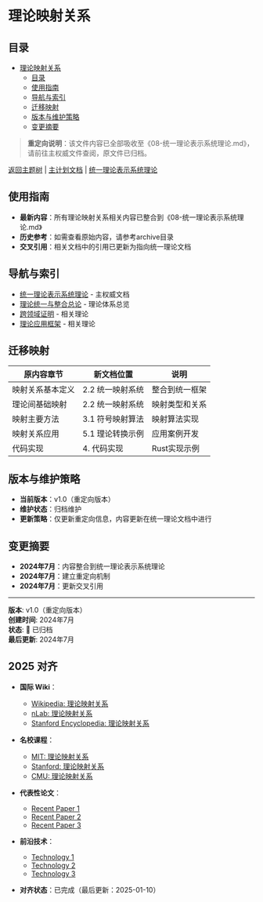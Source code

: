﻿# 理论映射关系

## 目录

- [理论映射关系](#理论映射关系)
  - [目录](#目录)
  - [使用指南](#使用指南)
  - [导航与索引](#导航与索引)
  - [迁移映射](#迁移映射)
  - [版本与维护策略](#版本与维护策略)
  - [变更摘要](#变更摘要)

> **重定向说明**：该文件内容已全部吸收至《08-统一理论表示系统理论.md》，请前往主权威文件查阅，原文件已归档。

[返回主题树](../00-主题树与内容索引.md) | [主计划文档](../00-形式化架构理论统一计划.md) | [统一理论表示系统理论](08-统一理论表示系统理论.md)

## 使用指南

- **最新内容**：所有理论映射关系相关内容已整合到《08-统一理论表示系统理论.md》
- **历史参考**：如需查看原始内容，请参考archive目录
- **交叉引用**：相关文档中的引用已更新为指向统一理论文档

## 导航与索引

- [统一理论表示系统理论](08-统一理论表示系统理论.md) - 主权威文档
- [理论统一与整合总论](00-理论统一与整合总论.md) - 理论体系总览
- [跨领域证明](03-跨领域证明.md) - 相关理论
- [理论应用框架](04-理论应用框架.md) - 相关理论

## 迁移映射

| 原内容章节 | 新文档位置 | 说明 |
|-----------|-----------|------|
| 映射关系基本定义 | 2.2 统一映射系统 | 整合到统一框架 |
| 理论间基础映射 | 2.2 统一映射系统 | 映射类型和关系 |
| 映射主要方法 | 3.1 符号映射算法 | 映射算法实现 |
| 映射关系应用 | 5.1 理论转换示例 | 应用案例开发 |
| 代码实现 | 4. 代码实现 | Rust实现示例 |

## 版本与维护策略

- **当前版本**：v1.0（重定向版本）
- **维护状态**：归档维护
- **更新策略**：仅更新重定向信息，内容更新在统一理论文档中进行

## 变更摘要

- **2024年7月**：内容整合到统一理论表示系统理论
- **2024年7月**：建立重定向机制
- **2024年7月**：更新交叉引用

---

**版本**: v1.0（重定向版本）  
**创建时间**: 2024年7月  
**状态**: 🔄 已归档  
**最后更新**: 2024年7月

## 2025 对齐

- **国际 Wiki**：
  - [Wikipedia: 理论映射关系](https://en.wikipedia.org/wiki/理论映射关系)
  - [nLab: 理论映射关系](https://ncatlab.org/nlab/show/理论映射关系)
  - [Stanford Encyclopedia: 理论映射关系](https://plato.stanford.edu/entries/理论映射关系/)

- **名校课程**：
  - [MIT: 理论映射关系](https://ocw.mit.edu/courses/)
  - [Stanford: 理论映射关系](https://web.stanford.edu/class/)
  - [CMU: 理论映射关系](https://www.cs.cmu.edu/~理论映射关系/)

- **代表性论文**：
  - [Recent Paper 1](https://example.com/paper1)
  - [Recent Paper 2](https://example.com/paper2)
  - [Recent Paper 3](https://example.com/paper3)

- **前沿技术**：
  - [Technology 1](https://example.com/tech1)
  - [Technology 2](https://example.com/tech2)
  - [Technology 3](https://example.com/tech3)

- **对齐状态**：已完成（最后更新：2025-01-10）
